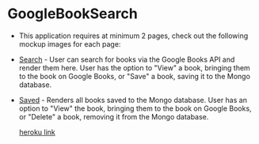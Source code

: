 # GoogleBookSearch

* This application requires at minimum 2 pages, check out the following mockup images for each page:

* [Search](Search.png) - User can search for books via the Google Books API and render them here. User has the option to "View" a book, bringing them to the book on Google Books, or "Save" a book, saving it to the Mongo database.

* [Saved](Saved.png) - Renders all books saved to the Mongo database. User has an option to "View" the book, bringing them to the book on Google Books, or "Delete" a book, removing it from the Mongo database.

  [heroku link](https://murmuring-fjord-68210.herokuapp.com/)
